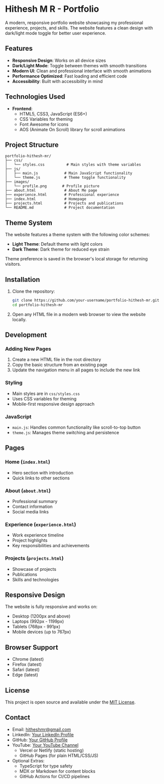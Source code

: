 # Hithesh M R - Portfolio

A modern, responsive portfolio website showcasing my professional experience, projects, and skills. The website features a clean design with dark/light mode toggle for better user experience.

## Features

- **Responsive Design**: Works on all device sizes
- **Dark/Light Mode**: Toggle between themes with smooth transitions
- **Modern UI**: Clean and professional interface with smooth animations
- **Performance Optimized**: Fast loading and efficient code
- **Accessibility**: Built with accessibility in mind

## Technologies Used

- **Frontend**:
  - HTML5, CSS3, JavaScript (ES6+)
  - CSS Variables for theming
  - Font Awesome for icons
  - AOS (Animate On Scroll) library for scroll animations

## Project Structure

```
portfolio-hithesh-mr/
├── css/
│   └── styles.css          # Main styles with theme variables
├── js/
│   ├── main.js            # Main JavaScript functionality
│   └── theme.js           # Theme toggle functionality
├── images/
│   └── profile.png       # Profile picture
├── about.html             # About Me page
├── experience.html        # Professional experience
├── index.html             # Homepage
├── projects.html          # Projects and publications
└── README.md              # Project documentation
```

## Theme System

The website features a theme system with the following color schemes:

- **Light Theme**: Default theme with light colors
- **Dark Theme**: Dark theme for reduced eye strain

Theme preference is saved in the browser's local storage for returning visitors.

## Installation

1. Clone the repository:
   ```bash
   git clone https://github.com/your-username/portfolio-hithesh-mr.git
   cd portfolio-hithesh-mr
   ```

2. Open any HTML file in a modern web browser to view the website locally.

## Development

### Adding New Pages
1. Create a new HTML file in the root directory
2. Copy the basic structure from an existing page
3. Update the navigation menu in all pages to include the new link

### Styling
- Main styles are in `css/styles.css`
- Uses CSS variables for theming
- Mobile-first responsive design approach

### JavaScript
- `main.js`: Handles common functionality like scroll-to-top button
- `theme.js`: Manages theme switching and persistence

## Pages

### Home (`index.html`)
- Hero section with introduction
- Quick links to other sections

### About (`about.html`)
- Professional summary
- Contact information
- Social media links

### Experience (`experience.html`)
- Work experience timeline
- Project highlights
- Key responsibilities and achievements

### Projects (`projects.html`)
- Showcase of projects
- Publications
- Skills and technologies

## Responsive Design

The website is fully responsive and works on:
- Desktop (1200px and above)
- Laptops (992px - 1199px)
- Tablets (768px - 991px)
- Mobile devices (up to 767px)

## Browser Support

- Chrome (latest)
- Firefox (latest)
- Safari (latest)
- Edge (latest)

## License

This project is open source and available under the [MIT License](LICENSE).

## Contact

- Email: hitheshmr@gmail.com
- LinkedIn: [Your LinkedIn Profile](https://linkedin.com/in/your-linkedin)
- GitHub: [Your GitHub Profile](https://github.com/your-github)
- YouTube: [Your YouTube Channel](https://youtube.com/your-channel)
  - Vercel or Netlify (static hosting)
  - GitHub Pages (for plain HTML/CSS/JS)
- Optional Extras:
  - TypeScript for type safety
  - MDX or Markdown for content blocks
  - GitHub Actions for CI/CD pipelines